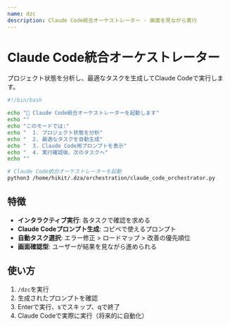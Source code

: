 ```yaml
---
name: dzc
description: Claude Code統合オーケストレーター - 画面を見ながら実行
---
```


# Claude Code統合オーケストレーター

プロジェクト状態を分析し、最適なタスクを生成してClaude Codeで実行します。

```bash
#!/bin/bash

echo "🤖 Claude Code統合オーケストレーターを起動します"
echo ""
echo "このモードでは:"
echo "  1. プロジェクト状態を分析"
echo "  2. 最適なタスクを自動生成"
echo "  3. Claude Code用プロンプトを表示"
echo "  4. 実行確認後、次のタスクへ"
echo ""

# Claude Code統合オーケストレーターを起動
python3 /home/hikit/.dza/orchestration/claude_code_orchestrator.py
```

## 特徴

- **インタラクティブ実行**: 各タスクで確認を求める
- **Claude Codeプロンプト生成**: コピペで使えるプロンプト
- **自動タスク選択**: エラー修正 > ロードマップ > 改善の優先順位
- **画面確認型**: ユーザーが結果を見ながら進められる

## 使い方

1. `/dzc`を実行
2. 生成されたプロンプトを確認
3. Enterで実行、sでスキップ、qで終了
4. Claude Codeで実際に実行（将来的に自動化）